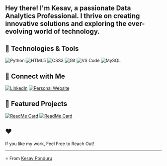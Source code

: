 
## Hey there! I'm Kesav, a passionate Data Analytics Professional. I thrive on creating innovative solutions and exploring the ever-evolving world of technology.

## 🔧 Technologies & Tools

![Python](https://img.shields.io/badge/-Python-333?style=flat&logo=python)
![HTML5](https://img.shields.io/badge/-HTML5-333?style=flat&logo=html5)
![CSS3](https://img.shields.io/badge/-CSS3-333?style=flat&logo=css3)
![Git](https://img.shields.io/badge/-Git-333?style=flat&logo=git)
![VS Code](https://img.shields.io/badge/-VS%20Code-333?style=flat&logo=visual-studio-code)
![MySQL](https://img.shields.io/badge/mysql-4479A1.svg?style=for-the-badge&logo=mysql&logoColor=white)



## 🔗 Connect with Me

[![LinkedIn](https://img.shields.io/badge/LinkedIn-0077B5?style=flat&logo=linkedin&logoColor=white)](https://www.linkedin.com/in/kp01/)
[![Personal Website](https://img.shields.io/badge/Website-000000?style=flat&logo=About.me&logoColor=white)](https://kesavp-01.github.io/kp/)


## 🎨 Featured Projects

[![ReadMe Card](https://github-readme-stats.vercel.app/api/pin/?username=KesavP-01&repo=Discounted_Cash_Flow&theme=radical)](https://github.com/KesavP-01/Discounted_Cash_Flow)
[![ReadMe Card](https://github-readme-stats.vercel.app/api/pin/?username=KesavP-01&repo=Portfolio-Optimization&theme=radical)](https://github.com/KesavP-01/Portfolio-Optimization)


## ❤️ 

If you like my work, Feel Free to Reach Out!


---

⭐️ From [Kesav Ponduru](https://github.com/KesavP-01)
